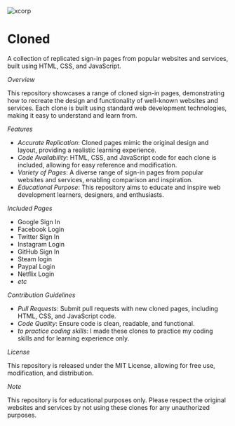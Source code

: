![xcorp](https://github.com/user-attachments/assets/cf8ea1e6-eba3-4a69-a6ca-e63759552386)
# Cloned
A collection of replicated sign-in pages from popular websites and services, built using HTML, CSS, and JavaScript.


*Overview*

This repository showcases a range of cloned sign-in pages, demonstrating how to recreate the design and functionality of well-known websites and services. Each clone is built using standard web development technologies, making it easy to understand and learn from.

*Features*

- *Accurate Replication*: Cloned pages mimic the original design and layout, providing a realistic learning experience.
- *Code Availability*: HTML, CSS, and JavaScript code for each clone is included, allowing for easy reference and modification.
- *Variety of Pages*: A diverse range of sign-in pages from popular websites and services, enabling comparison and inspiration.
- *Educational Purpose*: This repository aims to educate and inspire web development learners, designers, and enthusiasts.

*Included Pages*

- Google Sign In
- Facebook Login
- Twitter Sign In
- Instagram Login
- GitHub Sign In
- Steam login
- Paypal Login
- Netflix Login
- _etc_

*Contribution Guidelines*

- *Pull Requests*: Submit pull requests with new cloned pages, including HTML, CSS, and JavaScript code.
- *Code Quality*: Ensure code is clean, readable, and functional.
- *to practice coding skills*: I made these clones to practice my coding skills and for learning experience only.

*License*

This repository is released under the MIT License, allowing for free use, modification, and distribution.

*Note*

This repository is for educational purposes only. Please respect the original websites and services by not using these clones for any unauthorized purposes.
